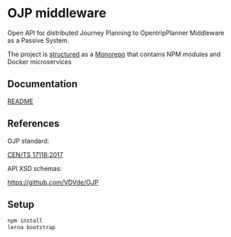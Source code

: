 # OJP middleware

Open API for distributed Journey Planning to OpentripPlanner Middleware as a Passive System.

The project is [structured](docs/README.md#structure) as a [Monorepo](https://codefresh.io/howtos/lerna-monorepo/) that contains NPM modules and Docker microservices

## Documentation

[README](docs/README.md)

## References

OJP standard:

[CEN/TS 17118:2017](https://standards.cen.eu/dyn/www/f?p=204:110:0::::FSP_LANG_ID,FSP_PROJECT:25,62236&cs=1B542F8CC8406A0BD65B6937689DD7740)

API XSD schemas:

https://github.com/VDVde/OJP


## Setup

```bash
npm install
lerna bootstrap
```
